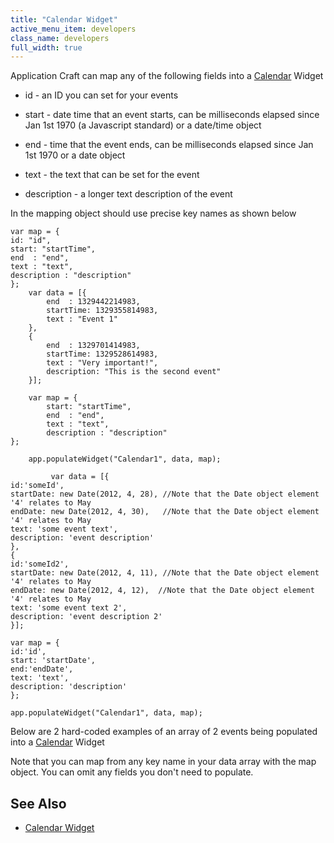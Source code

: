 ```yaml
---
title: "Calendar Widget"
active_menu_item: developers
class_name: developers
full_width: true
---
```



Application Craft can map any of the following fields into a [Calendar](../../../../widget-properties-events/advanced/calendar) Widget

 - id - an ID you can set for your events

 - start - date time that an event starts, can be milliseconds elapsed since Jan 1st 1970 (a Javascript standard) or a date/time object

 - end - time that the event ends, can be milliseconds elapsed since Jan 1st 1970 or a date object

 - text - the text that can be set for the event

 - description - a longer text description of the event

In the mapping object should use precise key names as shown below

    var map = {
    id: "id",
    start: "startTime",
    end  : "end",
    text : "text",
    description : "description"
    };
        var data = [{
            end  : 1329442214983,
            startTime: 1329355814983,
            text : "Event 1"
        },
        {
            end  : 1329701414983,
            startTime: 1329528614983,
            text : "Very important!",
            description: "This is the second event"
        }];
        
        var map = {
            start: "startTime",
            end  : "end",
            text : "text",
            description : "description"
    };
        
        app.populateWidget("Calendar1", data, map);
     
             var data = [{
    id:'someId',  
    startDate: new Date(2012, 4, 28), //Note that the Date object element '4' relates to May
    endDate: new Date(2012, 4, 30),   //Note that the Date object element '4' relates to May
    text: 'some event text', 
    description: 'event description'
    },
    {
    id:'someId2', 
    startDate: new Date(2012, 4, 11), //Note that the Date object element '4' relates to May
    endDate: new Date(2012, 4, 12),  //Note that the Date object element '4' relates to May
    text: 'some event text 2', 
    description: 'event description 2'
    }];
     
    var map = {
    id:'id', 
    start: 'startDate', 
    end:'endDate', 
    text: 'text', 
    description: 'description'
    };
     
    app.populateWidget("Calendar1", data, map);
   

Below are 2 hard-coded examples of an array of 2 events being populated into a [Calendar](../../../../widget-properties-events/advanced/calendar) Widget

Note that you can map from any key name in your data array with the map object. You can omit any fields you don't need to populate.

## **See Also**

 - [Calendar Widget](../../../../product-guide/advanced-important-widgets/calendar-widget/)

